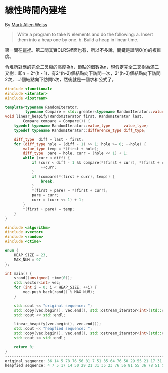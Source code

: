 線性時間內建堆
====

By [Mark Allen Weiss](http://users.cis.fiu.edu/~weiss/)

> Write a program to take N elements and do the following:
> a. Insert them into a heap one by one.
> b. Build a heap in linear time.

第一問在[這裡](https://github.com/g7tianyi/my-acm-solutions/blob/master/algo/heap-summary-binary-heap.md)。第二問其實CLRS裡面也有，所以不多說，關鍵是證明O(n)的複雜度。

令堆所對應的完全二叉樹的高度為h，節點的個數為n，現假定完全二叉樹為滿二叉樹：即n = 2^(h - 1)，有2^(h-2)個結點向下訪問一次，2^(h-3)個結點向下訪問2次，...1個結點向下訪問h次，然後就是一個求和公式了。

```C++
#include <functional>
#include <iterator>
#include <iostream>

template<typename RandomIterator,
         typename Compare = std::greater<typename RandomIterator::value_type> >
void linear_heapify(RandomIterator first, RandomIterator last,
        Compare compare = Compare()) {
    typedef typename RandomIterator::value_type      value_type;
    typedef typename RandomIterator::difference_type diff_type;

    diff_type  diff = last - first;
    for (diff_type hole = (diff - 1) >> 1; hole >= 0; --hole) {
        value_type temp = *(first + hole);
        diff_type  pare = hole, curr = (hole << 1) + 1;
        while (curr < diff) {
            if (curr < diff - 1 && compare(*(first + curr), *(first + curr + 1))) {
                ++curr;
            }
            if (compare(*(first + curr), temp)) {
                break;
            }
            *(first + pare) = *(first + curr);
            pare = curr;
            curr = (curr << 1) + 1;
        }
        *(first + pare) = temp;
    }
}

#include <algorithm>
#include <vector>
#include <random>
#include <ctime>

enum {
    HEAP_SIZE = 23,
    MAX_NUM = 97
};

int main() {
    srand((unsigned) time(0));
    std::vector<int> vec;
    for (int i = 0; i < HEAP_SIZE; ++i) {
        vec.push_back(rand() % MAX_NUM);
    }

    std::cout << "original sequence: ";
    std::copy(vec.begin(), vec.end(), std::ostream_iterator<int>(std::cout, " "));
    std::cout << std::endl;

    linear_heapify(vec.begin(), vec.end());
    std::cout << "heapfied sequence: ";
    std::copy(vec.begin(), vec.end(), std::ostream_iterator<int>(std::cout, " "));
    std::cout << std::endl;

    return 0;
}
------------------------------------------------------------------------------------
original sequence: 36 14 5 78 76 56 81 7 51 35 64 76 50 29 55 21 17 31 59 91 4 23 27 
heapfied sequence: 4 7 5 17 14 50 29 21 31 35 23 76 56 81 55 36 78 51 59 91 76 64 27 

```
